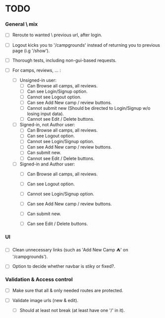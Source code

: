 # TODO

### General \ mix

- [ ] Reroute to wanted \ previous url, after login.
- [ ] Logout kicks you to '/campgrounds' instead of returning you to previous page (i.g '/show').
- [ ] Thorough tests, including non-gui-based requests.

- [ ] For camps, reviews, ... :
    - [ ] Unsigned-in user:
        - [ ] Can Browse all camps, all reviews.
        - [ ] Can see Login/Signup option.
        - [ ] Cannot see Logout option.
        - [ ] Can see Add New camp / review buttons.
        - [ ] Cannot submit new (Should be directed to Login/Signup w/o losing input data).
        - [ ] Cannot see Edit / Delete buttons.
    - [ ] Signed-in, not Author user:
        - [ ] Can Browse all camps, all reviews.
        - [ ] Can see Logout option.
        - [ ] Cannot see Login/Signup option.
        - [ ] Can see Add New camp / review buttons.
        - [ ] Can submit new.
        - [ ] Cannot see Edit / Delete buttons.
    - [ ] Signed-in and Author user:
        - [ ] Can Browse all camps, all reviews.
        - [ ] Can see Logout option.
        - [ ] Cannot see Login/Signup option.
        - [ ] Can see Add New camp / review buttons.
        - [ ] Can submit new.
        - [ ] Can see Edit / Delete buttons.



### UI

- [ ] Clean unnecessary links (such as 'Add New Camp ⛺' on '/campgrounds').

- [ ] Option to decide whether navbar is stiky or fixed?.

### Validation & Access control

- [ ] Make sure that all & only needed routes are protected.

- [ ] Validate image urls (new & edit).
    - [ ] Should at least not break (at least have one '/' in it).
